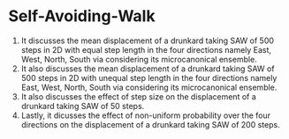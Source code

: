 # Self-Avoiding-Walk
1. It discusses the mean displacement of a drunkard taking SAW of 500 steps in 2D with equal step length in the four directions namely East, West, North, South via considering its microcanonical ensemble.
2. It also discusses the mean displacement of a drunkard taking SAW of 500 steps in 2D with unequal step length in the four directions namely East, West, North, South via considering its microcanonical ensemble.
3. It also discusses the effect of step size on the displacement of a drunkard taking SAW of 50 steps.
4. Lastly, it dicusses the effect of non-uniform probability over the four directions on the displacement of a drunkard taking SAW of 200 steps.
